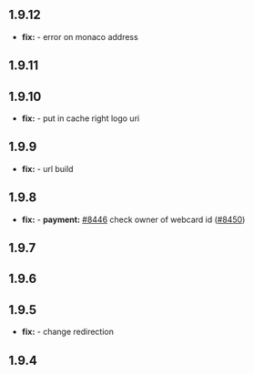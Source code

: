 ## 1.9.12

* **fix:**  - error on monaco address

## 1.9.11



## 1.9.10

* **fix:**  - put in cache right logo uri

## 1.9.9

* **fix:**  - url build

## 1.9.8

* **fix:**  - **payment:** [#8446](https://github.com/AzzappApp/azzapp/pull/8446) check owner of webcard id ([#8450](https://github.com/AzzappApp/azzapp/pull/8450))

## 1.9.7



## 1.9.6



## 1.9.5

* **fix:**  - change redirection

## 1.9.4

